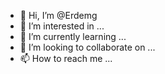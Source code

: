 - 👋 Hi, I’m @Erdemg
- 👀 I’m interested in ...
- 🌱 I’m currently learning ...
- 💞️ I’m looking to collaborate on ...
- 📫 How to reach me ...

<!---
Erdemg/Erdemg is a ✨ special ✨ repository because its `README.md` (this file) appears on your GitHub profile.
You can click the Preview link to take a look at your changes.
--->

